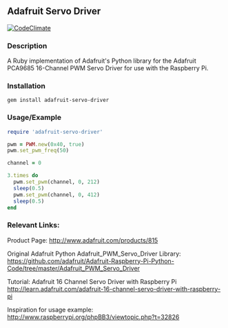 ## Adafruit Servo Driver ##

[![CodeClimate](https://codeclimate.com/github/chrisdambrosio/adafruit-servo-driver/badges/gpa.svg)](https://codeclimate.com/github/chrisdambrosio/adafruit-servo-driver)

### Description ###

A Ruby implementation of Adafruit's Python library for the Adafruit PCA9685 16-Channel
PWM Servo Driver for use with the Raspberry Pi.

### Installation ###

```
gem install adafruit-servo-driver
```

### Usage/Example ###

```ruby
require 'adafruit-servo-driver'

pwm = PWM.new(0x40, true)
pwm.set_pwm_freq(50)

channel = 0

3.times do
  pwm.set_pwm(channel, 0, 212)
  sleep(0.5)
  pwm.set_pwm(channel, 0, 412)
  sleep(0.5)
end
```

### Relevant Links: ###

Product Page:
http://www.adafruit.com/products/815

Original Adafruit Python Adafruit_PWM_Servo_Driver Library:
https://github.com/adafruit/Adafruit-Raspberry-Pi-Python-Code/tree/master/Adafruit_PWM_Servo_Driver

Tutorial: Adafruit 16 Channel Servo Driver with Raspberry Pi
http://learn.adafruit.com/adafruit-16-channel-servo-driver-with-raspberry-pi

Inspiration for usage example:
http://www.raspberrypi.org/phpBB3/viewtopic.php?t=32826
